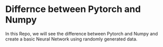 # Differnce between Pytorch and Numpy
In this Repo, we will see the difference between Pytorch and Numpy and create a basic Neural Network using randomly generated data.
